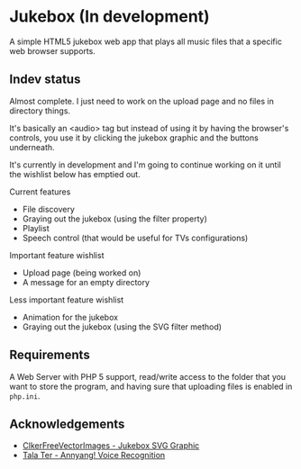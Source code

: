 # Jukebox (In development)
A simple HTML5 jukebox web app that plays all music files that a specific web browser supports.

## Indev status
Almost complete. I just need to work on the upload page and no files in directory things.

It's basically an &lt;audio&gt; tag but instead of using it by having the browser's controls, you use it by clicking the jukebox graphic and the buttons underneath.

It's currently in development and I'm going to continue working on it until the wishlist below has emptied out.

Current features
* File discovery
* Graying out the jukebox (using the filter property)
* Playlist
* Speech control (that would be useful for TVs configurations)

Important feature wishlist
* Upload page (being worked on)
* A message for an empty directory

Less important feature wishlist
* Animation for the jukebox
* Graying out the jukebox (using the SVG filter method)

## Requirements
A Web Server with PHP 5 support, read/write access to the folder that you want to store the program, and having sure that uploading files is enabled in `php.ini`.

## Acknowledgements
* [ClkerFreeVectorImages - Jukebox SVG Graphic](https://pixabay.com/ro/jukebox-muzica-albastru-roz-311220/)
* [Tala Ter - Annyang! Voice Recognition](https://www.talater.com/annyang/)
